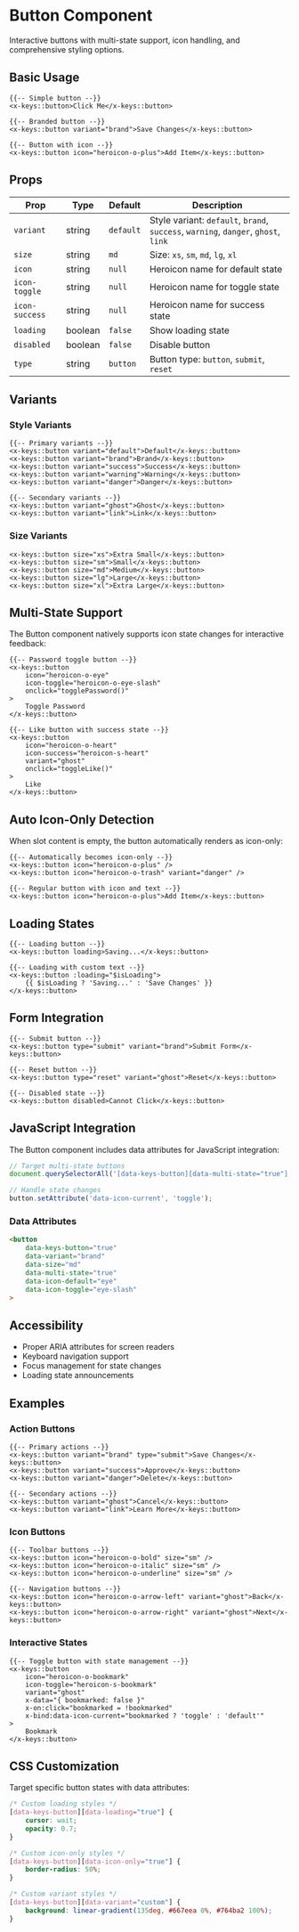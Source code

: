 # Button Component

Interactive buttons with multi-state support, icon handling, and comprehensive styling options.

## Basic Usage

```blade
{{-- Simple button --}}
<x-keys::button>Click Me</x-keys::button>

{{-- Branded button --}}
<x-keys::button variant="brand">Save Changes</x-keys::button>

{{-- Button with icon --}}
<x-keys::button icon="heroicon-o-plus">Add Item</x-keys::button>
```

## Props

| Prop | Type | Default | Description |
|------|------|---------|-------------|
| `variant` | string | `default` | Style variant: `default`, `brand`, `success`, `warning`, `danger`, `ghost`, `link` |
| `size` | string | `md` | Size: `xs`, `sm`, `md`, `lg`, `xl` |
| `icon` | string | `null` | Heroicon name for default state |
| `icon-toggle` | string | `null` | Heroicon name for toggle state |
| `icon-success` | string | `null` | Heroicon name for success state |
| `loading` | boolean | `false` | Show loading state |
| `disabled` | boolean | `false` | Disable button |
| `type` | string | `button` | Button type: `button`, `submit`, `reset` |

## Variants

### Style Variants
```blade
{{-- Primary variants --}}
<x-keys::button variant="default">Default</x-keys::button>
<x-keys::button variant="brand">Brand</x-keys::button>
<x-keys::button variant="success">Success</x-keys::button>
<x-keys::button variant="warning">Warning</x-keys::button>
<x-keys::button variant="danger">Danger</x-keys::button>

{{-- Secondary variants --}}
<x-keys::button variant="ghost">Ghost</x-keys::button>
<x-keys::button variant="link">Link</x-keys::button>
```

### Size Variants
```blade
<x-keys::button size="xs">Extra Small</x-keys::button>
<x-keys::button size="sm">Small</x-keys::button>
<x-keys::button size="md">Medium</x-keys::button>
<x-keys::button size="lg">Large</x-keys::button>
<x-keys::button size="xl">Extra Large</x-keys::button>
```

## Multi-State Support

The Button component natively supports icon state changes for interactive feedback:

```blade
{{-- Password toggle button --}}
<x-keys::button
    icon="heroicon-o-eye"
    icon-toggle="heroicon-o-eye-slash"
    onclick="togglePassword()"
>
    Toggle Password
</x-keys::button>

{{-- Like button with success state --}}
<x-keys::button
    icon="heroicon-o-heart"
    icon-success="heroicon-s-heart"
    variant="ghost"
    onclick="toggleLike()"
>
    Like
</x-keys::button>
```

## Auto Icon-Only Detection

When slot content is empty, the button automatically renders as icon-only:

```blade
{{-- Automatically becomes icon-only --}}
<x-keys::button icon="heroicon-o-plus" />
<x-keys::button icon="heroicon-o-trash" variant="danger" />

{{-- Regular button with icon and text --}}
<x-keys::button icon="heroicon-o-plus">Add Item</x-keys::button>
```

## Loading States

```blade
{{-- Loading button --}}
<x-keys::button loading>Saving...</x-keys::button>

{{-- Loading with custom text --}}
<x-keys::button :loading="$isLoading">
    {{ $isLoading ? 'Saving...' : 'Save Changes' }}
</x-keys::button>
```

## Form Integration

```blade
{{-- Submit button --}}
<x-keys::button type="submit" variant="brand">Submit Form</x-keys::button>

{{-- Reset button --}}
<x-keys::button type="reset" variant="ghost">Reset</x-keys::button>

{{-- Disabled state --}}
<x-keys::button disabled>Cannot Click</x-keys::button>
```

## JavaScript Integration

The Button component includes data attributes for JavaScript integration:

```javascript
// Target multi-state buttons
document.querySelectorAll('[data-keys-button][data-multi-state="true"]')

// Handle state changes
button.setAttribute('data-icon-current', 'toggle');
```

### Data Attributes

```html
<button
    data-keys-button="true"
    data-variant="brand"
    data-size="md"
    data-multi-state="true"
    data-icon-default="eye"
    data-icon-toggle="eye-slash"
>
```

## Accessibility

- Proper ARIA attributes for screen readers
- Keyboard navigation support
- Focus management for state changes
- Loading state announcements

## Examples

### Action Buttons
```blade
{{-- Primary actions --}}
<x-keys::button variant="brand" type="submit">Save Changes</x-keys::button>
<x-keys::button variant="success">Approve</x-keys::button>
<x-keys::button variant="danger">Delete</x-keys::button>

{{-- Secondary actions --}}
<x-keys::button variant="ghost">Cancel</x-keys::button>
<x-keys::button variant="link">Learn More</x-keys::button>
```

### Icon Buttons
```blade
{{-- Toolbar buttons --}}
<x-keys::button icon="heroicon-o-bold" size="sm" />
<x-keys::button icon="heroicon-o-italic" size="sm" />
<x-keys::button icon="heroicon-o-underline" size="sm" />

{{-- Navigation buttons --}}
<x-keys::button icon="heroicon-o-arrow-left" variant="ghost">Back</x-keys::button>
<x-keys::button icon="heroicon-o-arrow-right" variant="ghost">Next</x-keys::button>
```

### Interactive States
```blade
{{-- Toggle button with state management --}}
<x-keys::button
    icon="heroicon-o-bookmark"
    icon-toggle="heroicon-s-bookmark"
    variant="ghost"
    x-data="{ bookmarked: false }"
    x-on:click="bookmarked = !bookmarked"
    x-bind:data-icon-current="bookmarked ? 'toggle' : 'default'"
>
    Bookmark
</x-keys::button>
```

## CSS Customization

Target specific button states with data attributes:

```css
/* Custom loading styles */
[data-keys-button][data-loading="true"] {
    cursor: wait;
    opacity: 0.7;
}

/* Custom icon-only styles */
[data-keys-button][data-icon-only="true"] {
    border-radius: 50%;
}

/* Custom variant styles */
[data-keys-button][data-variant="custom"] {
    background: linear-gradient(135deg, #667eea 0%, #764ba2 100%);
}
```